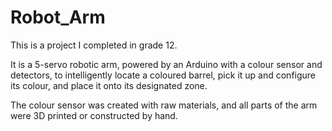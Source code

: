 # Robot_Arm

This is a project I completed in grade 12.

It is a 5-servo robotic arm, powered by an Arduino with a colour sensor and detectors, to intelligently locate a coloured barrel, pick it up and configure its colour, and place it onto its designated zone.

The colour sensor was created with raw materials, and all parts of the arm were 3D printed or constructed by hand.

